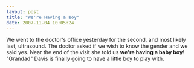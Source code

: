 ```yaml
---
layout: post
title: "We're Having a Boy"
date: 2007-11-04 10:05:24
---
```

We went to the doctor's office yesterday for the second, and most likely last, ultrasound. The doctor asked if we wish to know the gender and we said yes. Near the end of the visit she told us **we're having a baby boy**! "Grandad" Davis is finally going to have a little boy to play with.
